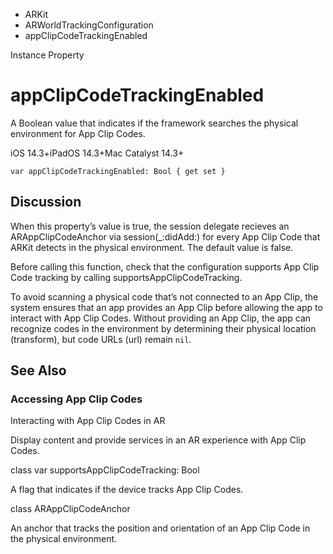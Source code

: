 

- ARKit
- ARWorldTrackingConfiguration
-  appClipCodeTrackingEnabled 

Instance Property

# appClipCodeTrackingEnabled

A Boolean value that indicates if the framework searches the physical environment for App Clip Codes.

iOS 14.3+iPadOS 14.3+Mac Catalyst 14.3+

``` source
var appClipCodeTrackingEnabled: Bool { get set }
```

## Discussion

When this property’s value is true, the session delegate recieves an ARAppClipCodeAnchor via session(_:didAdd:) for every App Clip Code that ARKit detects in the physical environment. The default value is false.

Before calling this function, check that the configuration supports App Clip Code tracking by calling supportsAppClipCodeTracking.

To avoid scanning a physical code that’s not connected to an App Clip, the system ensures that an app provides an App Clip before allowing the app to interact with App Clip Codes. Without providing an App Clip, the app can recognize codes in the environment by determining their physical location (transform), but code URLs (url) remain `nil`.

## See Also

### Accessing App Clip Codes

Interacting with App Clip Codes in AR

Display content and provide services in an AR experience with App Clip Codes.

class var supportsAppClipCodeTracking: Bool

A flag that indicates if the device tracks App Clip Codes.

class ARAppClipCodeAnchor

An anchor that tracks the position and orientation of an App Clip Code in the physical environment.

